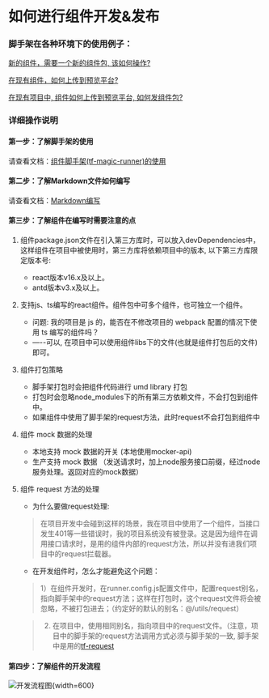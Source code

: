 # 如何进行组件开发&发布

### 脚手架在各种环境下的使用例子：

[新的组件，需要一个新的组件包, 该如何操作?](http://magic.tf56.lo/tf-magic-runner/exampleNew)


[在现有组件，如何上传到预览平台?](http://magic.tf56.lo/tf-magic-runner/exampleExisting)


[在现有项目中, 组件如何上传到预览平台, 如何发组件包?](http://magic.tf56.lo/tf-magic-runner/exampleInProject)



### 详细操作说明

#### 第一步：了解脚手架的使用

请查看文档：[组件脚手架(tf-magic-runner)的使用](http://magic.tf56.lo/tf-magic-runner/user_magic)

#### 第二步：了解Markdown文件如何编写

请查看文档：[Markdown编写](http://magic.tf56.lo/tf-magic-runner/markdown)

#### 第三步：了解组件在编写时需要注意的点

1. 组件package.json文件在引入第三方库时，可以放入devDependencies中，这样组件在项目中被使用时，第三方库将依赖项目中的版本, 以下第三方库限定版本号:
    - react版本v16.x及以上。
    - antd版本v3.x及以上。

2. 支持js、ts编写的react组件。组件包中可多个组件，也可独立一个组件。

    - 问题: 我的项目是 js 的，能否在不修改项目的 webpack 配置的情况下使用 ts 编写的组件吗？
    - —--可以, 在项目中可以使用组件libs下的文件(也就是组件打包后的文件)即可。


3. 组件打包策略

    - 脚手架打包时会把组件代码进行 umd library 打包
    - 打包时会忽略node_modules下的所有第三方依赖文件，不会打包到组件中。
    - 如果组件中使用了脚手架的request方法，此时request不会打包到组件中

4. 组件 mock 数据的处理

    - 本地支持 mock 数据的开关 (本地使用mocker-api)
    - 生产支持 mock 数据   （发送请求时，加上node服务接口前缀，经过node服务处理。返回对应的mock数据）


5. 组件 request 方法的处理
   
   - 为什么要做request处理: 

   > 在项目开发中会碰到这样的场景，我在项目中使用了一个组件，当接口发生401等一些错误时，我的项目系统没有被登录。这是因为组件在调用接口请求时，是用的组件内部的request方法，所以并没有进我们项目中的request拦载器。

   - 在开发组件时，怎么才能避免这个问题：
  
   > 1）在组件开发时，在runner.config.js配置文件中，配置request别名，指向脚手架中的request方法；这样在打包时，这个request文件将会被忽略，不被打包进去；（约定好的默认的别名：@/utils/request）

   > 2) 在项目中，使用相同别名，指向项目中的request文件。（注意，项目中的脚手架的request方法调用方式必须与脚手架的一致, 脚手架中是用的[tf-request](http://magic.tf56.lo/standardComponents/tf-request)


#### 第四步：了解组件的开发流程

![开发流程图](./src/assets/kaifuliucheng.png){width=600}


